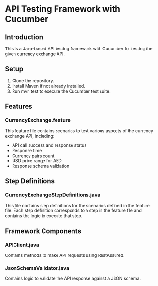 # API Testing Framework with Cucumber

## Introduction
This is a Java-based API testing framework with Cucumber for testing the given currency exchange API.

## Setup
1. Clone the repository.
2. Install Maven if not already installed.
3. Run mvn test to execute the Cucumber test suite.

## Features
### CurrencyExchange.feature
This feature file contains scenarios to test various aspects of the currency exchange API, including:
- API call success and response status
- Response time
- Currency pairs count
- USD price range for AED
- Response schema validation

## Step Definitions
### CurrencyExchangeStepDefinitions.java
This file contains step definitions for the scenarios defined in the feature file. Each step definition corresponds to a step in the feature file and contains the logic to execute that step.

## Framework Components
### APIClient.java
Contains methods to make API requests using RestAssured.

### JsonSchemaValidator.java
Contains logic to validate the API response against a JSON schema.
